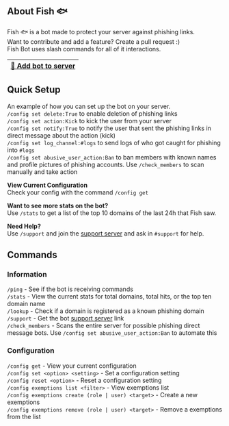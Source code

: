 ## About Fish 🐟

Fish 🐟 is a bot made to protect your server against phishing links.  
Want to contribute and add a feature? Create a pull request :)  
Fish Bot uses slash commands for all of it interactions.  


| [🤖 Add bot to server](https://discord.com/oauth2/authorize?client_id=892420397570592768&scope=bot%20applications.commands&permissions=268446726) |
| --- |



## Quick Setup

An example of how you can set up the bot on your server.  
`/config set delete:True` to enable deletion of phishing links  
`/config set action:Kick` to kick the user from your server  
`/config set notify:True` to notify the user that sent the phishing links in direct message about the action (kick)  
`/config set log_channel:#logs` to send logs of who got caught for phishing into `#logs`  
`/config set abusive_user_action:Ban` to ban members with known names and profile pictures of phishing accounts. Use `/check_members` to scan manually and take action


**View Current Configuration**  
Check your config with the command `/config get`  

**Want to see more stats on the bot?**  
Use `/stats` to get a list of the top 10 domains of the last 24h that Fish saw.  

**Need Help?**  
Use `/support` and join the [support server](https://discord.gg/yn9fXGAW8Q) and ask in `#support` for help.


## Commands

### Information
`/ping` - See if the bot is receiving commands<br>
`/stats` - View the current stats for total domains, total hits, or the top ten domain name<br>
`/lookup` - Check if a domain is registered as a known phishing domain<br>
`/support` - Get the bot [support server](https://discord.gg/yn9fXGAW8Q) link<br>
`/check_members` - Scans the entire server for possible phishing direct message bots. Use `/config set abusive_user_action:Ban` to automate this

### Configuration<br>
`/config get` - View your current configuration<br>
`/config set <option> <setting>` - Set a configuration setting<br>
`/config reset <option>` - Reset a configuration setting<br>
`/config exemptions list <filter>` - View exemptions list<br>
`/config exemptions create (role | user) <target>` - Create a new exemptions<br>
`/config exemptions remove (role | user) <target>` - Remove a exemptions from the list<br>
